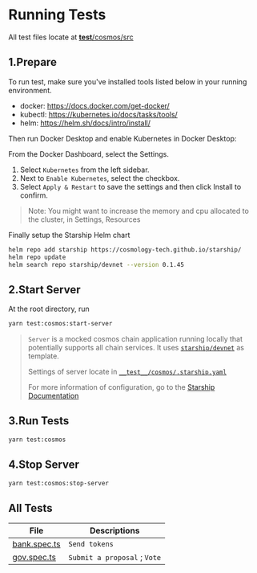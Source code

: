 # Running Tests

All test files locate at [**test**/cosmos/src](https://github.com/cosmology-tech/sign/tree/main/__test__/cosmos/src)

## 1.Prepare

To run test, make sure you've installed tools listed below in your running environment.

- docker: https://docs.docker.com/get-docker/
- kubectl: https://kubernetes.io/docs/tasks/tools/
- helm: https://helm.sh/docs/intro/install/

Then run Docker Desktop and enable Kubernetes in Docker Desktop:

From the Docker Dashboard, select the Settings.

1. Select `Kubernetes` from the left sidebar.
2. Next to `Enable Kubernetes`, select the checkbox.
3. Select `Apply & Restart` to save the settings and then click Install to confirm.

> Note: You might want to increase the memory and cpu allocated to the cluster, in Settings, Resources

Finally setup the Starship Helm chart

```sh
helm repo add starship https://cosmology-tech.github.io/starship/
helm repo update
helm search repo starship/devnet --version 0.1.45
```

## 2.Start Server

At the root directory, run

```sh
yarn test:cosmos:start-server
```

> `Server` is a mocked cosmos chain application running locally that potentially supports all chain services. It uses [`starship/devnet`](https://github.com/cosmology-tech/starship) as template.
>
> Settings of server locate in [`__test__/cosmos/.starship.yaml`](https://github.com/cosmology-tech/sign/blob/main/__test__/cosmos/.starship.yaml)
>
> For more information of configuration, go to the [Starship Documentation](https://starship.cosmology.tech/config)

## 3.Run Tests

```sh
yarn test:cosmos
```

## 4.Stop Server

```sh
yarn test:cosmos:stop-server
```

## All Tests

| File                                                                                              | Descriptions                 |
| ------------------------------------------------------------------------------------------------- | ---------------------------- |
| [bank.spec.ts](https://github.com/cosmology-tech/sign/blob/main/__test__/cosmos/src/bank.spec.ts) | `Send tokens`                |
| [gov.spec.ts](https://github.com/cosmology-tech/sign/blob/main/__test__/cosmos/src/gov.spec.ts)   | `Submit a proposal` ; `Vote` |
